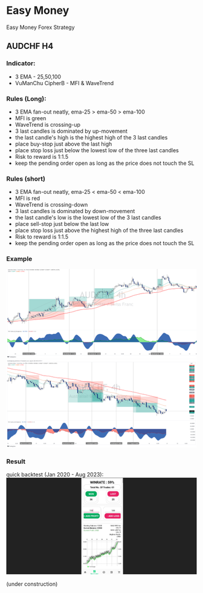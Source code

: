 # Easy Money
Easy Money Forex Strategy

## AUDCHF H4
### Indicator:
- 3 EMA - 25,50,100
- VuManChu CipherB - MFI & WaveTrend

### Rules (Long):
- 3 EMA fan-out neatly, ema-25 > ema-50 > ema-100
- MFI is green
- WaveTrend is crossing-up
- 3 last candles is dominated by up-movement
- the last candle's high is the highest high of the 3 last candles
- place buy-stop just above the last high
- place stop loss just below the lowest low of the three last candles
- Risk to reward is 1:1.5
- keep the pending order open as long as the price does not touch the SL

### Rules (short)
- 3 EMA fan-out neatly, ema-25 < ema-50 < ema-100
- MFI is red
- WaveTrend is crossing-down
- 3 last candles is dominated by down-movement
- the last candle's low is the lowest low of the 3 last candles
- place sell-stop just below the last low
- place stop loss just above the highest high of the three last candles
- Risk to reward is 1:1.5
- keep the pending order open as long as the price does not touch the SL

### Example
![](./AUDCHF_H4_buy.png)
![](./AUDCHF_H4.png)

### Result
quick backtest (Jan 2020 - Aug 2023):
![](./result_AUDCHF_H4.png)

(under construction)